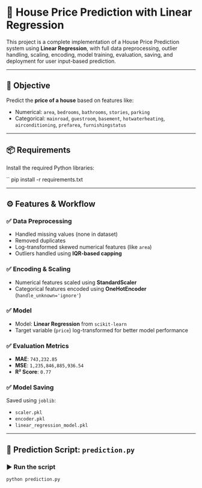 # 🏡 House Price Prediction with Linear Regression

This project is a complete implementation of a House Price Prediction system using **Linear Regression**, with full data preprocessing, outlier handling, scaling, encoding, model training, evaluation, saving, and deployment for user input-based prediction.


---

## 🧠 Objective

Predict the **price of a house** based on features like:

- Numerical: `area`, `bedrooms`, `bathrooms`, `stories`, `parking`
- Categorical: `mainroad`, `guestroom`, `basement`, `hotwaterheating`, `airconditioning`, `prefarea`, `furnishingstatus`

---

## 📦 Requirements

Install the required Python libraries:

``
pip install -r requirements.txt


-----

## ⚙️ Features & Workflow

### ✅ Data Preprocessing
- Handled missing values (none in dataset)
- Removed duplicates
- Log-transformed skewed numerical features (like `area`)
- Outliers handled using **IQR-based capping**

### ✅ Encoding & Scaling
- Numerical features scaled using **StandardScaler**
- Categorical features encoded using **OneHotEncoder** (`handle_unknown='ignore'`)

### ✅ Model
- Model: **Linear Regression** from `scikit-learn`
- Target variable (`price`) log-transformed for better model performance

### ✅ Evaluation Metrics
- **MAE**: `743,232.85`
- **MSE**: `1,235,846,885,936.54`
- **R² Score**: `0.77`


### ✅ Model Saving
Saved using `joblib`:
- `scaler.pkl`
- `encoder.pkl`
- `linear_regression_model.pkl`

---

## 🔮 Prediction Script: `prediction.py`

### ▶️ Run the script

```bash
python prediction.py